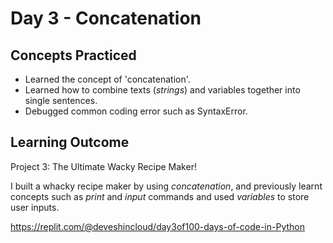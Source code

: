# Day 3 - Concatenation
## Concepts Practiced
- Learned the concept of 'concatenation'.
- Learned how to combine texts (_strings_) and variables together into single sentences.
- Debugged common coding error such as SyntaxError.

## Learning Outcome
Project 3: The Ultimate Wacky Recipe Maker!

I built a whacky recipe maker by using _concatenation_, and previously learnt concepts such as _print_ and _input_ commands and used _variables_ to store user inputs.

https://replit.com/@deveshincloud/day3of100-days-of-code-in-Python
